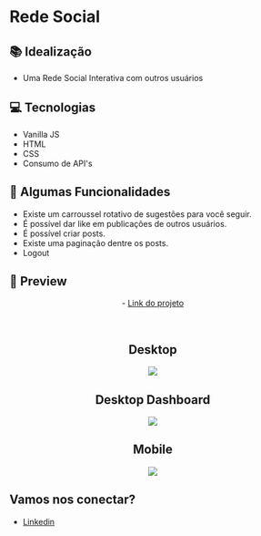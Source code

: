 # Rede Social

## 📚 Idealização 
- Uma Rede Social Interativa com outros usuários

## 💻 Tecnologias
- Vanilla JS
- HTML
- CSS
- Consumo de API's

## 🔆 Algumas Funcionalidades
- Existe um carroussel rotativo de sugestões para você seguir.
- É possível dar like em publicações de outros usuários.
- É possível criar posts.
- Existe uma paginação dentre os posts.
- Logout

## 📱 Preview 
<p align="center"> - <a href="https://m2-entrega-rede-social-gabriel-malafaia-main.vercel.app/">Link do projeto</a> </p>
<br>
<h2 align="center"> Desktop </h2>

<p align="center">
  <img src="https://i.imgur.com/zT0xfdZ.png">
</p>

<h2 align="center"> Desktop Dashboard </h2>

<p align="center">
  <img src="https://i.imgur.com/SiIgHa6.png">
</p>

<h2 align="center"> Mobile </h2>

<p align="center">
  <img src="https://i.imgur.com/6wIDl5U.png">
</p>

## Vamos nos conectar?
- [Linkedin](https://www.linkedin.com/in/gabrielmalafaia/)
